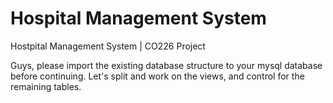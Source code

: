 # Hospital Management System
Hostpital Management System | CO226 Project

Guys, please import the existing database structure to your mysql database before continuing.
Let's split and work on the views, and control for the remaining tables.
